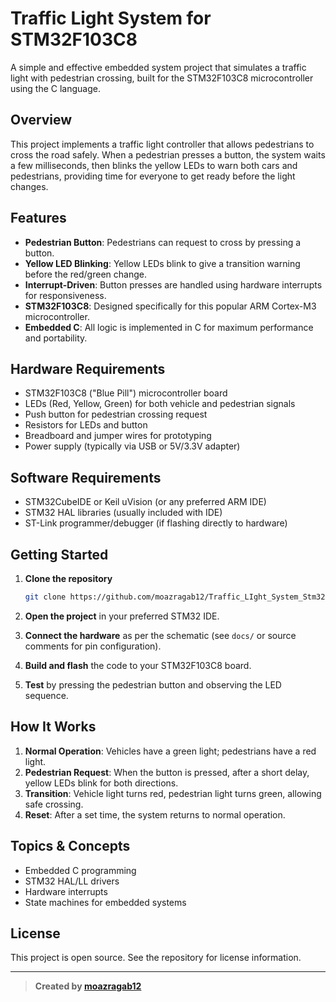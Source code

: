 # Traffic Light System for STM32F103C8

A simple and effective embedded system project that simulates a traffic light with pedestrian crossing, built for the STM32F103C8 microcontroller using the C language.

## Overview

This project implements a traffic light controller that allows pedestrians to cross the road safely. When a pedestrian presses a button, the system waits a few milliseconds, then blinks the yellow LEDs to warn both cars and pedestrians, providing time for everyone to get ready before the light changes.

## Features

- **Pedestrian Button**: Pedestrians can request to cross by pressing a button.
- **Yellow LED Blinking**: Yellow LEDs blink to give a transition warning before the red/green change.
- **Interrupt-Driven**: Button presses are handled using hardware interrupts for responsiveness.
- **STM32F103C8**: Designed specifically for this popular ARM Cortex-M3 microcontroller.
- **Embedded C**: All logic is implemented in C for maximum performance and portability.

## Hardware Requirements

- STM32F103C8 ("Blue Pill") microcontroller board
- LEDs (Red, Yellow, Green) for both vehicle and pedestrian signals
- Push button for pedestrian crossing request
- Resistors for LEDs and button
- Breadboard and jumper wires for prototyping
- Power supply (typically via USB or 5V/3.3V adapter)

## Software Requirements

- STM32CubeIDE or Keil uVision (or any preferred ARM IDE)
- STM32 HAL libraries (usually included with IDE)
- ST-Link programmer/debugger (if flashing directly to hardware)

## Getting Started

1. **Clone the repository**
   ```bash
   git clone https://github.com/moazragab12/Traffic_LIght_System_Stm32f103c8.git
   ```

2. **Open the project** in your preferred STM32 IDE.

3. **Connect the hardware** as per the schematic (see `docs/` or source comments for pin configuration).

4. **Build and flash** the code to your STM32F103C8 board.

5. **Test** by pressing the pedestrian button and observing the LED sequence.

## How It Works

1. **Normal Operation**: Vehicles have a green light; pedestrians have a red light.
2. **Pedestrian Request**: When the button is pressed, after a short delay, yellow LEDs blink for both directions.
3. **Transition**: Vehicle light turns red, pedestrian light turns green, allowing safe crossing.
4. **Reset**: After a set time, the system returns to normal operation.

## Topics & Concepts

- Embedded C programming
- STM32 HAL/LL drivers
- Hardware interrupts
- State machines for embedded systems

## License

This project is open source. See the repository for license information.

---

> **Created by [moazragab12](https://github.com/moazragab12)**
